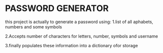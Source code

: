 # PASSWORD GENERATOR
this project is actually to generate a password using:
1.list of all aphabets, numbers and some symbols

2.Accepts number of characters for letters, number, symbols and username

3.finally populates these information into a dictionary ofor storage